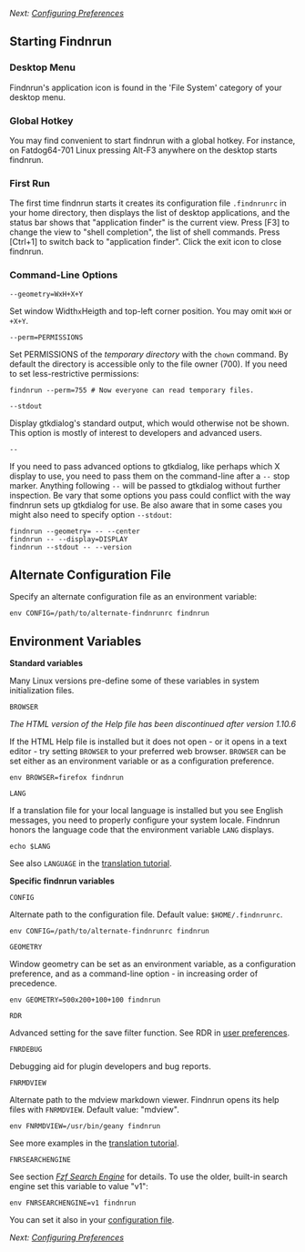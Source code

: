 _Next: [Configuring Preferences](preference.md)_

## Starting Findnrun

### Desktop Menu

Findnrun's application icon is found in the 'File System' category of
your desktop menu.

### Global Hotkey

You may find convenient to start findnrun with a global hotkey. For
instance, on Fatdog64-701 Linux pressing Alt-F3 anywhere on the desktop
starts findnrun.

### First Run

The first time findnrun starts it creates its configuration file
`.findnrunrc` in your home directory, then displays the list of
desktop applications, and the status bar shows that "application
finder" is the current view. Press [F3] to change the view to "shell
completion", the list of shell commands. Press [Ctrl+1] to switch back
to "application finder". Click the exit icon to close findnrun.

### Command-Line Options

`--geometry=WxH+X+Y`

  Set window Width`x`Heigth and top-left corner position.
  You may omit `WxH` or `+X+Y`.

`--perm=PERMISSIONS`

  Set PERMISSIONS of the _temporary directory_ with the `chown` command.
  By default the directory is accessible only to the file owner (700).
  If you need to set less-restrictive permissions:

    findnrun --perm=755 # Now everyone can read temporary files.

`--stdout`

  Display gtkdialog's standard output, which would otherwise not be shown.
  This option is mostly of interest to developers and advanced users.

`--`

  If you need to pass advanced options to gtkdialog, like perhaps
  which X display to use, you need to pass them on the command-line
  after a `--` stop marker. Anything following `--` will be passed
  to gtkdialog without further inspection. Be vary that some options
  you pass could conflict with the way findnrun sets up gtkdialog
  for use. Be also aware that in some cases you might also need to
  specify option `--stdout`:

    findnrun --geometry= -- --center
    findnrun -- --display=DISPLAY
    findnrun --stdout -- --version

## Alternate Configuration File

Specify an alternate configuration file as an environment variable:

    env CONFIG=/path/to/alternate-findnrunrc findnrun

## Environment Variables

**Standard variables**

Many Linux versions pre-define some of these variables in system
initialization files.

`BROWSER`

  _The HTML version of the Help file has been discontinued after version
  1.10.6_

  If the HTML Help file is installed but it does not open - or it opens
  in a text editor - try setting `BROWSER` to your preferred web
  browser.  `BROWSER` can be set either as an environment variable or as
  a configuration preference.

    env BROWSER=firefox findnrun

`LANG`

  If a translation file for your local language is installed but you
  see English messages, you need to properly configure your system
  locale.  Findnrun honors the language code that the environment
  variable `LANG` displays.

    echo $LANG

  See also `LANGUAGE` in the [translation tutorial](TRANSLATING.md).

**Specific findnrun variables**

`CONFIG`

  Alternate path to the configuration file.
  Default value: `$HOME/.findnrunrc`.

    env CONFIG=/path/to/alternate-findnrunrc findnrun

`GEOMETRY`

  Window geometry can be set as an environment variable, as a
  configuration preference, and as a command-line option - in increasing
  order of precedence.

    env GEOMETRY=500x200+100+100 findnrun

`RDR`

  Advanced setting for the save filter function. See RDR in [user preferences](preference.md).

`FNRDEBUG`

  Debugging aid for plugin developers and bug reports.

`FNRMDVIEW`

  Alternate path to the mdview markdown viewer. Findnrun
  opens its help files with `FNRMDVIEW`. Default value: "mdview".

    env FNRMDVIEW=/usr/bin/geany findnrun

  See more examples in the [translation tutorial](TRANSLATING.md).

`FNRSEARCHENGINE`

  See section _[Fzf Search Engine](fzf.md)_ for details.
  To use the older, built-in search engine set this variable to value "v1":

    env FNRSEARCHENGINE=v1 findnrun
  
  You can set it also in your [configuration file](preference.md).

_Next: [Configuring Preferences](preference.md)_

